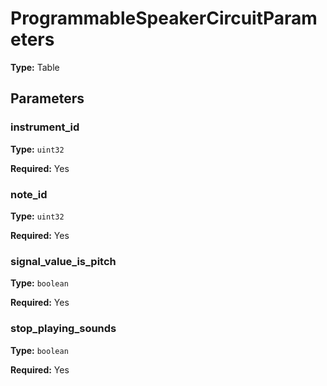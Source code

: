 # ProgrammableSpeakerCircuitParameters

**Type:** Table

## Parameters

### instrument_id

**Type:** `uint32`

**Required:** Yes

### note_id

**Type:** `uint32`

**Required:** Yes

### signal_value_is_pitch

**Type:** `boolean`

**Required:** Yes

### stop_playing_sounds

**Type:** `boolean`

**Required:** Yes

